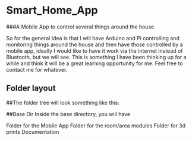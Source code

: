 # Smart_Home_App
###A Mobile App to control several things around the house

So far the general Idea is that I will have Arduino and Pi controlling and monitoring things around the house and then have those controlled by a mobile app, ideally I would like to have it work via the internet instead of Bluetooth, but we will see.
This is something I have been thinking up for a while and think it will be a great learning opportunity for me.
Feel free to contact me for whatever.

## Folder layout
##The folder tree will look something like this:

##Base Dir
Inside the base directory, you will have

Folder for the Mobile App
Folder for the room/area modules
Folder for 3d prints
Documentation

